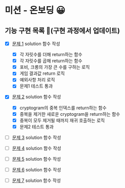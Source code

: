 # 미션 - 온보딩 😀

## 기능 구현 목록 🎯(구현 과정에서 업데이트)

- [x] [문제 1](docs/PROBLEM1.md) solution 함수 작성

  - [x] 각 자릿수를 더해 return하는 함수
  - [x] 각 자릿수를 곱해 return하는 함수
  - [x] 포비, 크롱의 가장 큰 수를 구하는 로직
  - [x] 게임 결과값 return 로직
  - [x] 예외사항 처리 로직
  - [x] 문제1 테스트 통과

- [x] [문제 2](docs/PROBLEM2.md) solution 함수 작성

  - [x] cryptogram의 중복 인덱스를 return하는 함수 
  - [x] 중복을 제거한 새로운 cryptogram을 return하는 함수 
  - [x] 중복이 모두 제거될 때까지 재귀 호출하는 로직
  - [x] 문제2 테스트 통과 

- [ ] [문제 3](docs/PROBLEM3.md) solution 함수 작성

  

- [ ] [문제 4](docs/PROBLEM4.md) solution 함수 작성

  

- [ ] [문제 5](docs/PROBLEM5.md) solution 함수 작성

  

- [ ] [문제 6](docs/PROBLEM6.md) solution 함수 작성

  

- [ ] [문제 7](docs/PROBLEM7.md) solution 함수 작성

  
